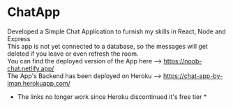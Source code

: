 # ChatApp
Developed a Simple Chat Application to furnish my skills in React, Node and Express<br>
This app is not yet connected to a database, so the messages will get deleted if you leave or even refresh the room.<br>
You can find the deployed version of the App here --> <a>https://noob-chat.netlify.app/</a><br>
The App's Backend has been deployed on Heroku --> <a>https://chat-app-by-iman.herokuapp.com/</a>


* The links no longer work since Heroku discontinued it's free tier *
